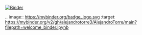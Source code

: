 [![Binder](https://mybinder.org/badge_logo.svg)](https://mybinder.org/v2/gh/alejandrotorre3/AlejandroTorre/main?filepath=welcome_binder.ipynb)

.. image:: https://mybinder.org/badge_logo.svg
 :target: https://mybinder.org/v2/gh/alejandrotorre3/AlejandroTorre/main?filepath=welcome_binder.ipynb
